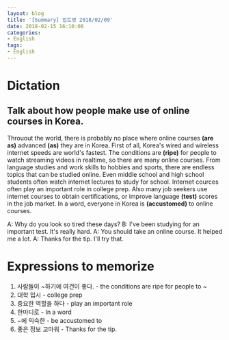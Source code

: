 ```yaml
---
layout: blog
title: '[Summary] 입트영 2018/02/09'
date: 2018-02-15 16:10:08
categories:
- English
tags:
- English
---
```


# Dictation
## Talk about how people make use of online courses in Korea.
Throuout the world, there is probably no place where online courses **(are as)** advanced **(as)** they are in Korea. First of all, Korea's wired and wireless internet speeds are world's fastest. The conditions are **(ripe)** for people to watch streaming videos in realtime, so there are many online courses. From language studies and work skills to hobbies and sports, there are endless topics that can be studied online. Even middle school and high school students often watch internet lectures to study for school. Internet cources often play an important role in college prep. Also many job seekers use internet courses to obtain certifications, or improve language **(test)** scores in the job market. In a word, everyone in Korea is **(accustomed)** to online courses.

A: Why do you look so tired these days?
B: I've been studying for an important test. It's really hard.
A: You should take an online course. It helped me a lot.
A: Thanks for the tip. I'll try that.

# Expressions to memorize
1. 사람들이 ~하기에 여건이 좋다. - the conditions are ripe for people to ~
2. 대학 입시 - college prep
3. 중요한 역할을 하다 - play an important role
4. 한마디로 - In a word
5. ~에 익숙한 - be accustomed to
6. 좋은 정보 고마워 - Thanks for the tip.